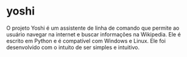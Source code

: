 # yoshi
O projeto Yoshi é um assistente de linha de comando que permite ao usuário navegar na internet e buscar informações na Wikipedia. Ele é escrito em Python e é compatível com Windows e Linux. Ele foi desenvolvido com o intuito de ser simples e intuitivo.
